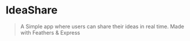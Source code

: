 # IdeaShare
> A Simple app where users can share their ideas in real time. Made with Feathers & Express

